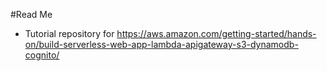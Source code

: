 #Read Me
 - Tutorial repository for https://aws.amazon.com/getting-started/hands-on/build-serverless-web-app-lambda-apigateway-s3-dynamodb-cognito/
